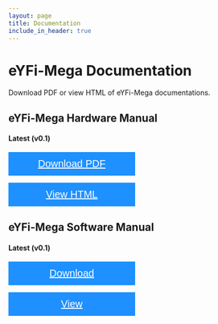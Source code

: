 ```yaml
---
layout: page
title: Documentation
include_in_header: true
---
```


<style>
.btn {
  background-color: DodgerBlue;
  border: none;
  color: white;
  padding: 12px 30px;
  cursor: pointer;
  font-size: 20px;
  width: 50%;
}

/* Darker background on mouse-over */
.btn:hover {
  background-color: RoyalBlue;
}
</style>

# eYFi-Mega Documentation

Download PDF or view HTML of eYFi-Mega documentations.
<br>

## eYFi-Mega Hardware Manual <a name="hw-man"></a>

#### Latest (v0.1)
<button class="btn"><i class="fa fa-download"></i> <a href="https://github.com/eyantra/eyfi-mega-atmega2560-bootloader-releases/archive/master.zip" target="_self" style="color: #ffffff">Download PDF</a></button>

<button class="btn"><i class="fa fa-book"></i> <a href="https://docs.google.com/document/d/e/2PACX-1vQz5BFBCDNT5ypJSQuTb2qZa8-k03KmDxBet3bKdA_Lk5Mqp8x49vXogHvXhSXqrilGKVX1WQzRV9_8/pub" target="_self" style="color: #ffffff">View HTML</a></button>



## eYFi-Mega Software Manual <a name="sw-man"></a>

#### Latest (v0.1)
<button class="btn"><i class="fa fa-download"></i> <a href="https://doc-0o-c0-docs.googleusercontent.com/docs/securesc/ha0ro937gcuc7l7deffksulhg5h7mbp1/17r7eiuu9dtbam5q6ak4uofbql7tj0qc/1576245600000/01066791640500494942/*/1IR-_LbEi41v1kdodR-lM3iVuufwixXI3?e=download" target="_self" style="color: #ffffff">Download</a></button>

<button class="btn"><i class="fa fa-book"></i> <a href="https://drive.google.com/file/d/1IR-_LbEi41v1kdodR-lM3iVuufwixXI3/view" target="_self" style="color: #ffffff">View</a></button>


<br>